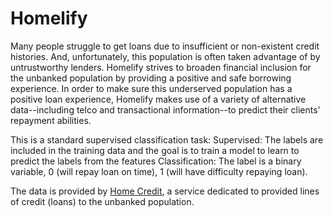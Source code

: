# Homelify
Many people struggle to get loans due to insufficient or non-existent credit histories. And, unfortunately, this population is often taken advantage of by untrustworthy lenders.
Homelify strives to broaden financial inclusion for the unbanked population by providing a positive and safe borrowing experience. In order to make sure this underserved population has a positive loan experience, Homelify makes use of a variety of alternative data--including telco and transactional information--to predict their clients' repayment abilities.

This is a standard supervised classification task:
Supervised: The labels are included in the training data and the goal is to train a model to learn to predict the labels from the features
Classification: The label is a binary variable, 0 (will repay loan on time), 1 (will have difficulty repaying loan).

The data is provided by [Home Credit](http://www.homecredit.net/about-us.aspx), a service dedicated to provided lines of credit (loans) to the unbanked population.
